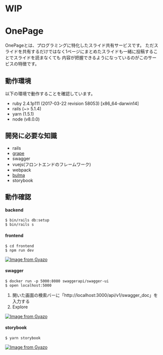 # WIP

# OnePage
OnePageとは、プログラミングに特化したスライド共有サービスです。
ただスライドを共有するだけではなく1ページにまとめたスライドも一緒に投稿することでスライドを読まなくても
内容が把握できるようになっているのがこのサービスの特徴です。

## 動作環境
以下の環境で動作することを確認しています。

- ruby 2.4.1p111 (2017-03-22 revision 58053) [x86_64-darwin14]
- rails (~> 5.1.4)
- yarn (1.5.1)
- node (v8.0.0)

## 開発に必要な知識
- rails
- [grape](https://github.com/ruby-grape/grape)
- swagger
- vuejs(フロントエンドのフレームワーク)
- webpack
- [bulma](https://bulma.io/)
- storybook

## 動作確認

#### backend
```
$ bin/rails db:setup
$ bin/rails s
```

#### frontend
```
$ cd frontend
$ npm run dev
```

[![Image from Gyazo](https://i.gyazo.com/5aebab3dbab516b541c22a813be6dbeb.png)](https://gyazo.com/5aebab3dbab516b541c22a813be6dbeb)

#### swagger
```
$ docker run -p 5000:8080 swaggerapi/swagger-ui
$ open localhost:5000
```

1. 開いた画面の検索バーに「http://localhost:3000/api/v1/swagger_doc」を入力する
2. Explore

[![Image from Gyazo](https://i.gyazo.com/22ed427a2857d504eaff9af7139d74ae.png)](https://gyazo.com/22ed427a2857d504eaff9af7139d74ae)

#### storybook
```
$ yarn storybook
```

[![Image from Gyazo](https://i.gyazo.com/88c675f9d95544378c3b089809a2a3f8.png)](https://gyazo.com/88c675f9d95544378c3b089809a2a3f8)





